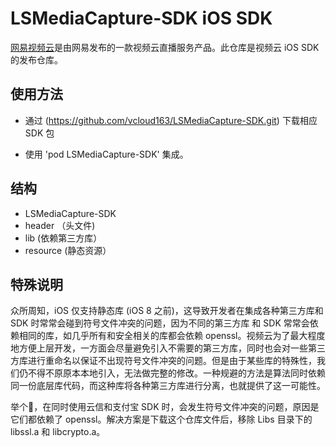 # LSMediaCapture-SDK iOS SDK
[网易视频云](https://github.com/vcloud163)是由网易发布的一款视频云直播服务产品。此仓库是视频云 iOS SDK 的发布仓库。

## 使用方法
* 通过 (https://github.com/vcloud163/LSMediaCapture-SDK.git) 下载相应 SDK 包

* 使用 'pod LSMediaCapture-SDK' 集成。

## 结构
* LSMediaCapture-SDK
* header （头文件)
* lib (依赖第三方库）
* resource (静态资源）


## 特殊说明

众所周知，iOS 仅支持静态库 (iOS 8 之前)，这导致开发者在集成各种第三方库和 SDK 时常常会碰到符号文件冲突的问题，因为不同的第三方库 和 SDK 常常会依赖相同的库，如几乎所有和安全相关的库都会依赖 openssl。视频云为了最大程度地方便上层开发，一方面会尽量避免引入不需要的第三方库，同时也会对一些第三方库进行重命名以保证不出现符号文件冲突的问题。但是由于某些库的特殊性，我们仍不得不原原本本地引入，无法做完整的修改。一种规避的方法是算法同时依赖同一份底层库代码，而这种库将各种第三方库进行分离，也就提供了这一可能性。

举个🌰，在同时使用云信和支付宝 SDK 时，会发生符号文件冲突的问题，原因是它们都依赖了 openssl。解决方案是下载这个仓库文件后，移除 Libs 目录下的 libssl.a 和 libcrypto.a。
